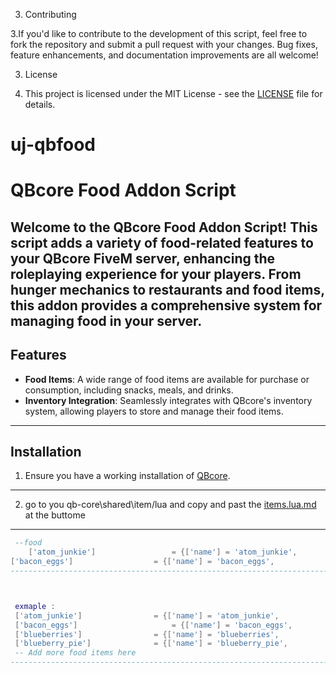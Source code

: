 3. Contributing

3.If you'd like to contribute to the development of this script, feel free to fork the repository and submit a pull request with your changes. Bug fixes, feature enhancements, and documentation improvements are all welcome!

3. License

3. This project is licensed under the MIT License - see the [LICENSE](LICENSE) file for details.




# uj-qbfood

# QBcore Food Addon Script

Welcome to the QBcore Food Addon Script! This script adds a variety of food-related features to your QBcore FiveM server, enhancing the roleplaying experience for your players. From hunger mechanics to restaurants and food items, this addon provides a comprehensive system for managing food in your server.
----------------------------------------------------------------------------------------------------------------------------------------------------------------------------------------------------------------------------------------------------------------------------------------------------------

## Features

- **Food Items**: A wide range of food items are available for purchase or consumption, including snacks, meals, and drinks.
- **Inventory Integration**: Seamlessly integrates with QBcore's inventory system, allowing players to store and manage their food items.

----------------------------------------------------------------------------------------------------------------------------------------------------------------------------------------------------------------------------------------------------------------------------------------------------------

## Installation

1. Ensure you have a working installation of [QBcore](https://github.com/qbcore-framework/qb-core).
----------------------------------------------------------------------------------------------------------------------------------------------------------------------------------------------------------------------------------------------------------------------------------------------------------

2. go to you qb-core\shared\item/lua and copy and past the [items.lua.md](items.lua.md) at the buttome
----------------------------------------------------------------------------------------------------------------------------------------------------------------------------------------------------------------------------------------------------------------------------------------------------------
```lua
 --food
    ['atom_junkie'] 		 		= {['name'] = 'atom_junkie', 	    		['label'] = 'Atom Junkie', 				['weight'] = 100, 	["decay"] = nil,	['type'] = 'item', 		['image'] = 'atom_junkie.png', 			["created"] = nil, 	["delete"] = true,		['unique'] = false, 	['useable'] = true, 	['shouldClose'] = true,		['combinable'] = nil,   ['description'] = ''},
['bacon_eggs'] 		    		= {['name'] = 'bacon_eggs', 	    		['label'] = 'Bacon n Eggs', 	    	['weight'] = 100, 	["decay"] = nil,	['type'] = 'item', 		['image'] = 'bacon_eggs.png', 			["created"] = nil, 	["delete"] = true,		['unique'] = false, 	['useable'] = true, 	['shouldClose'] = true,		['combinable'] = nil,   ['description'] = ''},
-----------------------------------------------------------------------------------------------------------------------------------------------------------------------------------------------------------------------------------------------------------------------------------------------------------------



 exmaple :
 ['atom_junkie'] 		 		= {['name'] = 'atom_junkie', 	    		['label'] = 'Atom Junkie', 				['weight'] = 100, 	["decay"] = nil,	['type'] = 'item', 		['image'] = 'atom_junkie.png', 			["created"] = nil, 	["delete"] = true,		['unique'] = false, 	['useable'] = true, 	['shouldClose'] = true,		['combinable'] = nil,   ['description'] = ''},
 ['bacon_eggs'] 		    		= {['name'] = 'bacon_eggs', 	    		['label'] = 'Bacon n Eggs', 	    	['weight'] = 100, 	["decay"] = nil,	['type'] = 'item', 		['image'] = 'bacon_eggs.png', 			["created"] = nil, 	["delete"] = true,		['unique'] = false, 	['useable'] = true, 	['shouldClose'] = true,		['combinable'] = nil,   ['description'] = ''},
 ['blueberries'] 		 		= {['name'] = 'blueberries', 	    		['label'] = 'Blueberries', 				['weight'] = 100, 	["decay"] = nil,	['type'] = 'item', 		['image'] = 'blueberries.png', 			["created"] = nil, 	["delete"] = true,		['unique'] = false, 	['useable'] = true, 	['shouldClose'] = true,		['combinable'] = nil,   ['description'] = ''},
 ['blueberry_pie'] 		 		= {['name'] = 'blueberry_pie', 				['label'] = 'Blueberry Pie', 			['weight'] = 100, 	["decay"] = nil,	['type'] = 'item', 		['image'] = 'blueberry_pie.png', 		["created"] = nil, 	["delete"] = true,		['unique'] = false, 	['useable'] = true, 	['shouldClose'] = true,		['combinable'] = nil,   ['description'] = ''},
 -- Add more food items here
-----------------------------------------------------------------------------------------------------------------------------------------------------------------------------------------------------------------------------------------------------------------------------------------------------------------
